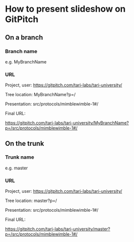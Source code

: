 # How to present slideshow on GitPitch

## On a branch
### Branch name 
e.g. MyBranchName

### URL
Project, user:   https://gitpitch.com/tari-labs/tari-university/

Tree location:   MyBranchName?p=/

Presentation:    src/protocols/mimblewimble-1#/

Final URL:

https://gitpitch.com/tari-labs/tari-university/MyBranchName?p=/src/protocols/mimblewimble-1#/

## On the trunk
### Trunk name
e.g. master
### URL
Project, user:   https://gitpitch.com/tari-labs/tari-university/

Tree location:   master?p=/

Presentation:    src/protocols/mimblewimble-1#/

Final URL:

https://gitpitch.com/tari-labs/tari-university/master?p=/src/protocols/mimblewimble-1#/
